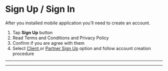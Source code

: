 # Sign Up / Sign In

After you installed mobile application you’ll need to create an account.

1. Tap **Sign Up** button 
2. Read Terms and Conditions and Privacy Policy
3. Confirm if you are agree with them
4. Select [Client ](client-sign-up.md)or [Partner Sign Up](partner-sign-up.md) option and follow account creation procedure

  
****



  
****  


